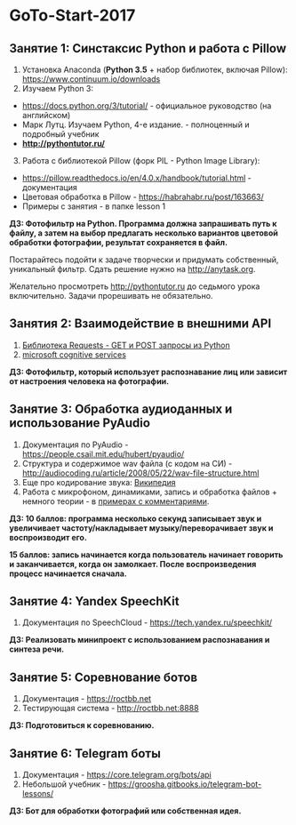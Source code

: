 # GoTo-Start-2017

## Занятие 1: Синстаксис Python и работа с Pillow
1. Установка Anaconda (**Python 3.5** + набор библиотек, включая Pillow): https://www.continuum.io/downloads
2. Изучаем Python 3:
  - https://docs.python.org/3/tutorial/ - официальное руководство (на английском)
  - Марк Лутц. Изучаем Python, 4-е издание. - полноценный и подробный учебник
  - **http://pythontutor.ru/**
3. Работа с библиотекой Pillow (форк PIL - Python Image Library):
  - https://pillow.readthedocs.io/en/4.0.x/handbook/tutorial.html - документация
  - Цветовая обработка в Pillow - https://habrahabr.ru/post/163663/
  - Примеры c занятия - в папке lesson 1

**ДЗ: Фотофильтр на Python. 
Программа должна запрашивать путь к файлу, а затем на выбор предлагать несколько вариантов цветовой обработки фотографии, результат сохраняется в файл.** 

Постарайтесь подойти к задаче творчески и придумать собственный, уникальный фильтр. Сдать решение нужно на http://anytask.org.

Желательно просмотреть http://pythontutor.ru до седьмого урока включительно. Задачи прорешивать не обязательно.

## Занятия 2: Взаимодействие в внешними API
1. [Библиотека Requests - GET и POST запросы из Python](http://docs.python-requests.org/en/master/)
2. [microsoft cognitive services](https://www.microsoft.com/cognitive-services/en-us/apis)

**ДЗ: Фотофильтр, который использует распознавание лиц или зависит от настроения человека на фотографии.**

## Занятие 3: Обработка аудиоданных и использование PyAudio
1. Документация по PyAudio - https://people.csail.mit.edu/hubert/pyaudio/
2. Структура и содержимое wav файла (с кодом на СИ) - http://audiocoding.ru/article/2008/05/22/wav-file-structure.html
3. Еще про кодирование звука: [Википедия](https://ru.wikipedia.org/wiki/%D0%9A%D0%BE%D0%B4%D0%B8%D1%80%D0%BE%D0%B2%D0%B0%D0%BD%D0%B8%D0%B5_%D0%B7%D0%B2%D1%83%D0%BA%D0%BE%D0%B2%D0%BE%D0%B9_%D0%B8%D0%BD%D1%84%D0%BE%D1%80%D0%BC%D0%B0%D1%86%D0%B8%D0%B8)
4. Работа с микрофоном, динамиками, запись и обработка файлов + немного теории - в [примерах с комментариями](https://github.com/roctbb/GoTo-Start-2017/blob/master/Lesson%203/).

**ДЗ: 10 баллов: программа несколько секунд записывает звук и увеличивает частоту/накладывает музыку/переворачивает звук и воспроизводит его.**

**15 баллов: запись начинается когда пользователь начинает говорить и заканчивается, когда он замолкает. После воспроизведения процесс начинается сначала.**

## Занятие 4: Yandex SpeechKit

1. Документация по SpeechCloud - https://tech.yandex.ru/speechkit/

**ДЗ: Реализовать минипроект с использованием распознавания и синтеза речи.**

## Занятие 5: Соревнование ботов

1. Документация - https://roctbb.net
2. Тестирующая система - http://roctbb.net:8888

**ДЗ: Подготовиться к соревнованию.**


## Занятие 6: Telegram боты

1. Документация - https://core.telegram.org/bots/api
2. Небольшой учебник - https://groosha.gitbooks.io/telegram-bot-lessons/

**ДЗ: Бот для обработки фотографий или собственная идея.**



